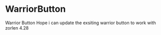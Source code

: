 # WarriorButton
Warrior Button
Hope i can update the exsiting warrior button to work with zorlen 4.28
